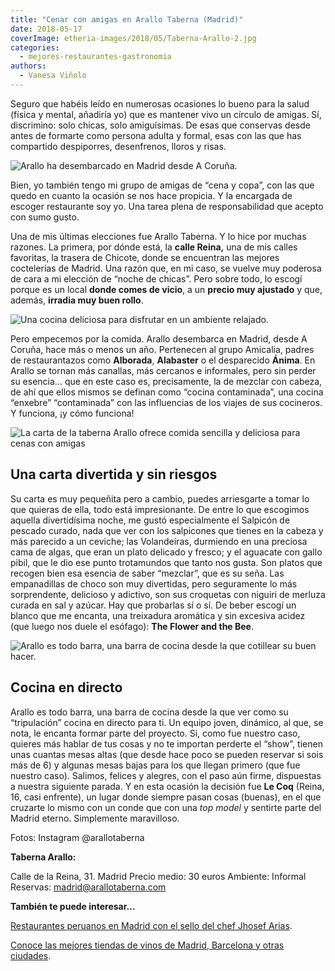 ```yaml
---
title: "Cenar con amigas en Arallo Taberna (Madrid)"
date: 2018-05-17
coverImage: etheria-images/2018/05/Taberna-Arallo-2.jpg
categories: 
  - mejores-restaurantes-gastronomia
authors: 
  - Vanesa Viñolo
---
```


Seguro que habéis leído en numerosas ocasiones lo bueno para la salud (física y mental, 
añadiría yo) que es mantener vivo un círculo de amigas. Sí, discrimino: solo chicas, 
solo amiguísimas. De esas que conservas desde antes de formarte como persona adulta y 
formal, esas con las que has compartido despiporres, desenfrenos, lloros y risas. 

![Arallo ha desembarcado en Madrid desde A Coruña.](etheria-images/2018/05/Taberna-Arallo-2.jpg "Arallo ha desembarcado en Madrid desde A Coruña.")

Bien, yo también tengo mi grupo de amigas de “cena y copa”, con las que quedo en cuanto 
la ocasión se nos hace propicia. Y la encargada de escoger restaurante soy yo. Una tarea 
plena de responsabilidad que acepto con sumo gusto. 

Una de mis últimas elecciones fue Arallo Taberna. Y lo hice por muchas razones. La 
primera, por dónde está, la **calle Reina,** una de mis calles favoritas, la trasera de 
Chicote, donde se encuentran las mejores coctelerías de Madrid. Una razón que, en mi 
caso, se vuelve muy poderosa de cara a mi elección de “noche de chicas”. Pero sobre 
todo, lo escogí porque es un local **donde comes de vicio**, a un **precio muy 
ajustado** y que, además, **irradia muy buen rollo**. 

![Una cocina deliciosa para disfrutar en un ambiente relajado.](etheria-images/2018/10/Taberna-Arallo-1-e1553269334578.jpg "Una cocina deliciosa para disfrutar en un ambiente relajado.")

Pero empecemos por la comida. Arallo desembarca en Madrid, desde A Coruña, hace más o 
menos un año. Pertenecen al grupo Amicalia, padres de restaurantazos como **Alborada**, 
**Alabaster** o el desparecido **Ánima**. En Arallo se tornan más canallas, más cercanos 
e informales, pero sin perder su esencia… que en este caso es, precisamente, la de 
mezclar con cabeza, de ahí que ellos mismos se definan como “cocina contaminada”, una 
cocina “enxebre” “contaminada” con las influencias de los viajes de sus cocineros. Y 
funciona, ¡y cómo funciona! 

![La carta de la taberna Arallo ofrece comida sencilla y deliciosa para cenas con amigas](etheria-images/2018/05/Taberna-Arallo-3.jpg "Acertarás con cualquier elección de su carta.")

## Una carta divertida y sin riesgos

Su carta es muy pequeñita pero a cambio, puedes arriesgarte a tomar lo que quieras de 
ella, todo está impresionante. De entre lo que escogimos aquella divertidísima noche, me 
gustó especialmente el Salpicón de pescado curado, nada que ver con los salpicones que 
tienes en la cabeza y más parecido a un ceviche; las Volandeiras, durmiendo en una 
preciosa cama de algas, que eran un plato delicado y fresco; y el aguacate con gallo 
pibil, que le dio ese punto trotamundos que tanto nos gusta. Son platos que recogen bien 
esa esencia de saber “mezclar”, que es su seña. Las empanadillas de choco son muy 
divertidas, pero seguramente lo más sorprendente, delicioso y adictivo, son sus 
croquetas con niguiri de merluza curada en sal y azúcar. Hay que probarlas sí o sí. De 
beber escogí un blanco que me encanta, una treixadura aromática y sin excesiva acidez 
(que luego nos duele el esófago): **The Flower and the Bee**. 

![Arallo es todo barra, una barra de cocina desde la que cotillear su buen hacer.](etheria-images/2018/05/Taberna-Arallo-4.jpg "Arallo es todo barra, una barra de cocina desde la que cotillear su buen hacer.")

## Cocina en directo

Arallo es todo barra, una barra de cocina desde la que ver como su “tripulación” cocina 
en directo para ti. Un equipo joven, dinámico, al que, se nota, le encanta formar parte 
del proyecto. Si, como fue nuestro caso, quieres más hablar de tus cosas y no te 
importan perderte el “show”, tienen unas cuantas mesas altas (que desde hace poco se 
pueden reservar si sois más de 6) y algunas mesas bajas para los que llegan primero (que 
fue nuestro caso). Salimos, felices y alegres, con el paso aún firme, dispuestas a 
nuestra siguiente parada. Y en esta ocasión la decisión fue **Le Coq** (Reina, 16, casi 
enfrente), un lugar donde siempre pasan cosas (buenas), en el que cruzarte lo mismo con 
un conde que con una _top model_ y sentirte parte del Madrid eterno. Simplemente 
maravilloso. 

Fotos: Instagram @arallotaberna 

**Taberna Arallo:** 

Calle de la Reina, 31. Madrid Precio medio: 30 euros Ambiente: Informal Reservas: 
madrid@arallotaberna.com 

**También te puede interesar...** 

[Restaurantes peruanos en Madrid con el sello del chef Jhosef 
Arias](https://etheriamagazine.com/2022/01/24/restaurantes-peruanos-en-madrid-de-jhosef-arias/). 

[Conoce las mejores tiendas de vinos de Madrid, Barcelona y otras 
ciudades](https://etheriamagazine.com/2019/12/17/mejores-tiendas-para-comprar-vino-madrid-barcelona-valencia-gijon-valladolid/).
